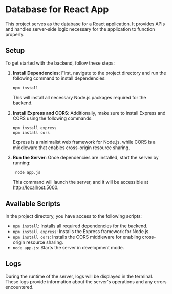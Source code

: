 # Database  for React App

This project serves as the database for a React application. It provides APIs and handles server-side logic necessary for the application to function properly.

## Setup

To get started with the backend, follow these steps:

1. **Install Dependencies**: First, navigate to the project directory and run the following command to install dependencies:

    ```bash
    npm install
    ```

    This will install all necessary Node.js packages required for the backend.

2. **Install Express and CORS**: Additionally, make sure to install Express and CORS using the following commands:

    ```bash
    npm install express
    npm install cors
    ```

    Express is a minimalist web framework for Node.js, while CORS is a middleware that enables cross-origin resource sharing.

3. **Run the Server**: Once dependencies are installed, start the server by running:

    ```bash
     node app.js
    ```

    This command will launch the server, and it will be accessible at [http://localhost:5000](http://localhost:5000).

## Available Scripts

In the project directory, you have access to the following scripts:

- `npm install`: Installs all required dependencies for the backend.
- `npm install express`: Installs the Express framework for Node.js.
- `npm install cors`: Installs the CORS middleware for enabling cross-origin resource sharing.
- `node app.js`: Starts the server in development mode.

## Logs

During the runtime of the server, logs will be displayed in the terminal. These logs provide information about the server's operations and any errors encountered.

